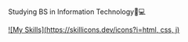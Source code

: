 Studying BS in Information Technology📝💻

[![My Skills](https://skillicons.dev/icons?i=html, css, j)](https://skillicons.dev)
<!---
alecxander567/alecxander567 is a ✨ special ✨ repository because its `README.md` (this file) appears on your GitHub profile.
You can click the Preview link to take a look at your changes.
--->
